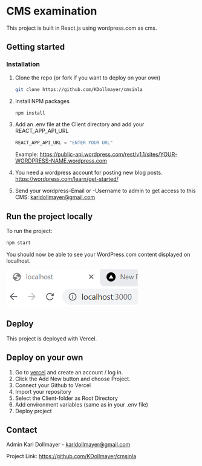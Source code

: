 # CMS examination

This project is built in React.js using wordpress.com as cms.

## Getting started

### Installation


1. Clone the repo (or fork if you want to deploy on your own)
   ```sh
   git clone https://github.com/KDollmayer/cmsinla
   ```
2. Install NPM packages
   ```sh
   npm install
   ```
3. Add an .env file at the Client directory and add your REACT_APP_API_URL
   ```js
   REACT_APP_API_URL = "ENTER YOUR URL"
   ```
   Example: https://public-api.wordpress.com/rest/v1.1/sites/YOUR-WORDPRESS-NAME.wordpress.com
   
4. You need a wordpress account for posting new blog posts. https://wordpress.com/learn/get-started/

6. Send your wordpress-Email or -Username to admin to get access to this CMS:  karldollmayer@gmail.com

## Run the project locally

To run the project:

```js
npm start
```

You should now be able to see your WordPress.com content displayed on localhost.

![localhost](localhost.png)

## Deploy

This project is deployed with Vercel.

## Deploy on your own

1. Go to [vercel](vercel.com) and create an account / log in.
2. Click the Add New button and choose Project.
3. Connect your Github to Vercel
4. Import your repository
5. Select the Client-folder as Root Directory
6. Add environment variables (same as in your .env file)
7. Deploy project

## Contact

Admin Karl Dollmayer - karldollmayer@gmail.com

Project Link: https://github.com/KDollmayer/cmsinla 
